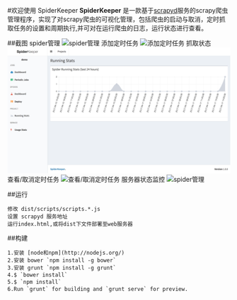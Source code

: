 #欢迎使用 SpiderKeeper
**SpiderKeeper** 是一款基于[scrapyd](https://github.com/scrapy/scrapyd)服务的scrapy爬虫管理程序，实现了对scrapy爬虫的可视化管理，包括爬虫的启动与取消，定时抓取任务的设置和周期执行,并可对在运行爬虫的日志，运行状态进行查看。

##截图
spider管理
![spider管理](https://raw.githubusercontent.com/DormyMo/SpiderKeeper/master/screenshot/screenshot_1.png)
添加定时任务
![添加定时任务](https://raw.githubusercontent.com/DormyMo/SpiderKeeper/master/screenshot/screenshot_2.png)
抓取状态
![抓取状态](https://raw.githubusercontent.com/DormyMo/SpiderKeeper/master/screenshot/screenshot_3.png)
查看/取消定时任务
![查看/取消定时任务](https://raw.githubusercontent.com/DormyMo/SpiderKeeper/master/screenshot/screenshot_4.png)
服务器状态监控
![spider管理](https://raw.githubusercontent.com/DormyMo/SpiderKeeper/master/screenshot/screenshot_5.png)

##运行

    修改 dist/scripts/scripts.*.js
    设置 scrapyd 服务地址
    运行index.html,或将dist下文件部署至web服务器

##构建

    1.安装 [node和npm](http://nodejs.org/)
    2.安装 bower `npm install -g bower`
    3.安装 grunt `npm install -g grunt`
    4.$ `bower install`
    5.$ `npm install`
    6.Run `grunt` for building and `grunt serve` for preview.

